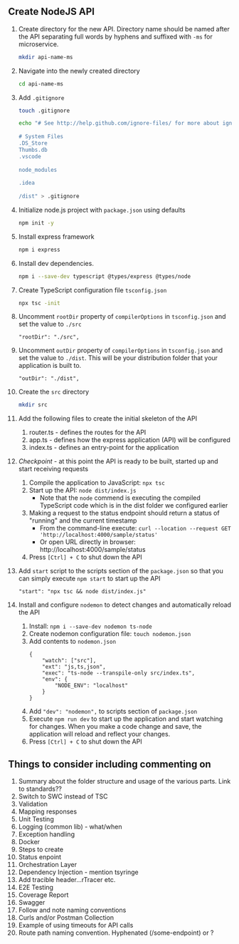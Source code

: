 ## Create NodeJS API

1. Create directory for the new API. Directory name should be named after the API separating full words by hyphens and suffixed with `-ms` for microservice.
	```bash
	mkdir api-name-ms
	```

2. Navigate into the newly created directory
	```bash
	cd api-name-ms
	```

3. Add `.gitignore`
	```bash
	touch .gitignore

	echo "# See http://help.github.com/ignore-files/ for more about ignoring files.
			
	# System Files
	.DS_Store
	Thumbs.db
	.vscode
			
	node_modules
			
	.idea
			
	/dist" > .gitignore
	```

4. Initialize node.js project with `package.json` using defaults
	```bash
	npm init -y
	```

5. Install express framework
	```bash
	npm i express
	```

6. Install dev dependencies.
	```bash
	npm i --save-dev typescript @types/express @types/node
	```

7. Create TypeScript configuration file `tsconfig.json`
	```bash
	npx tsc -init
	```

8. Uncomment `rootDir` property of `compilerOptions` in `tsconfig.json` and set the value to `./src`
	```
	"rootDir": "./src",
	```

9. Uncomment `outDir` property of `compilerOptions` in `tsconfig.json` and set the value to `./dist`. This will be your distribution folder that your application is built to.
	```
	"outDir": "./dist",
	```

10. Create the `src` directory
	```bash
	mkdir src
	```

11. Add the following files to create the initial skeleton of the API
    1. router.ts - defines the routes for the API
    2. app.ts - defines how the express application (API) will be configured
    3. index.ts - defines an entry-point for the application

12. *Checkpoint* - at this point the API is ready to be built, started up and start receiving requests
    1. Compile the application to JavaScript: `npx tsc`
    2. Start up the API: `node dist/index.js`
    	- Note that the `node` commend is executing the compiled TypeScript code which is in the dist folder we configured earlier
    3. Making a request to the status endpoint should return a status of "running" and the current timestamp
    	- From the command-line execute: `curl --location --request GET 'http://localhost:4000/sample/status'`
    	- Or open URL directly in browser: http://localhost:4000/sample/status
    4. Press `[Ctrl] + C` to shut down the API

13. Add `start` script to the scripts section of the `package.json` so that you can simply execute `npm start` to start up the API
	```
	"start": "npx tsc && node dist/index.js"
	```

14. Install and configure `nodemon` to detect changes and automatically reload the API
    1. Install: `npm i --save-dev nodemon ts-node`
    2. Create nodemon configuration file: `touch nodemon.json`
    3. Add contents to `nodemon.json`
    	```
    	{
			"watch": ["src"],
			"ext": "js,ts,json",
			"exec": "ts-node --transpile-only src/index.ts",
			"env": {
				"NODE_ENV": "localhost"
			}
    	}
    	```
    4. Add `"dev": "nodemon",` to scripts section of `package.json`
    5. Execute `npm run dev` to start up the application and start watching for changes. When you make a code change and save, the application will reload and reflect your changes.
    6. Press `[Ctrl] + C` to shut down the API

## Things to consider including commenting on
1. Summary about the folder structure and usage of the various parts. Link to standards??
2. Switch to SWC instead of TSC
3. Validation
4. Mapping responses
5. Unit Testing
6. Logging (common lib) - what/when
7. Exception handling
8. Docker
9. Steps to create
10. Status enpoint
11. Orchestration Layer
12. Dependency Injection - mention tsyringe
13. Add tracible header…rTracer etc.
14. E2E Testing
11.	Coverage Report
12.	Swagger
14.	Follow and note naming conventions
15.	Curls and/or Postman Collection
16.	Example of using timeouts for API calls
17. Route path naming convention. Hyphenated (/some-endpoint) or ?